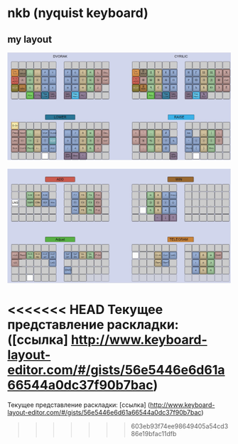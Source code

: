 # nkb (nyquist keyboard)

## my layout

![Layout1](gitAdds/images/layout_1.jpg)

![Layout2](gitAdds/images/layout_2.jpg)

<<<<<<< HEAD
Текущее представление раскладки: ([ссылка] http://www.keyboard-layout-editor.com/#/gists/56e5446e6d61a66544a0dc37f90b7bac)
=======
Текущее представление раскладки: [ссылка] (http://www.keyboard-layout-editor.com/#/gists/56e5446e6d61a66544a0dc37f90b7bac)
>>>>>>> 603eb93f74ee98649405a54cd386e19bfac11dfb
